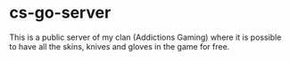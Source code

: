 # cs-go-server
This is a public server of my clan (Addictions Gaming) where it is possible to have all the skins, knives and gloves in the game for free.
